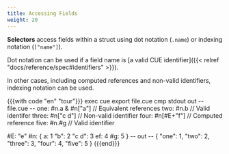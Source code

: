```yaml
---
title: Accessing Fields
weight: 20
---
```


**Selectors** access fields within a struct using dot notation (`.name`) or
indexing notation (`["name"]`).

Dot notation can be used if a field name is
[a valid CUE identifier]({{< relref "docs/reference/spec#identifiers" >}}).

In other cases, including computed references and non-valid identifiers,
indexing notation can be used.

{{{with code "en" "tour"}}}
exec cue export file.cue 
cmp stdout out
-- file.cue --
one:   #n.a & #n["a"] // Equivalent references
two:   #n.b           // Valid identifer
three: #n["c d"]      // Non-valid identifier
four:  #n[#E+"f"]     // Computed reference
five:  #n.#g          // Valid identifier

#E: "e"
#n: {
	a:     1
	"b":   2
	"c d": 3
	ef:    4
	#g:    5
}
-- out --
{
    "one": 1,
    "two": 2,
    "three": 3,
    "four": 4,
    "five": 5
}
{{{end}}}
